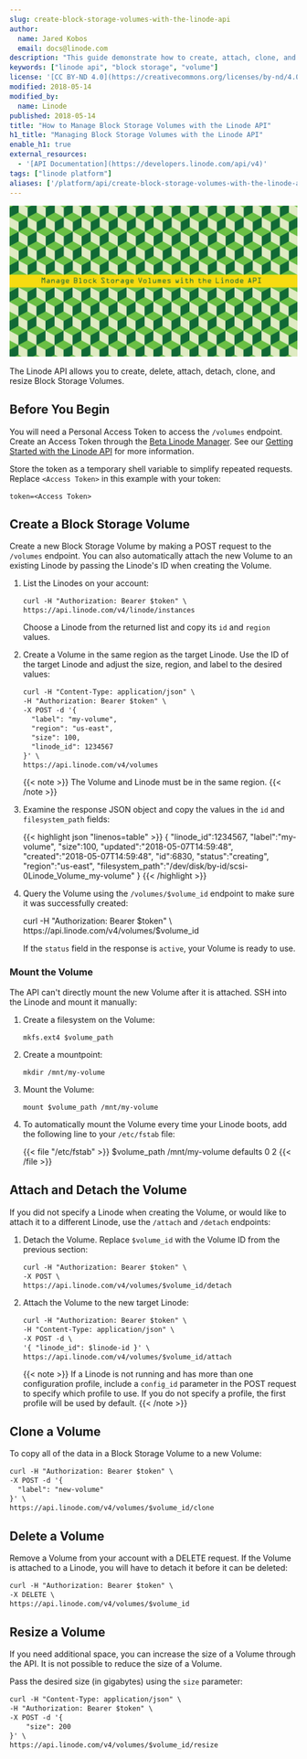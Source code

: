 ```yaml
---
slug: create-block-storage-volumes-with-the-linode-api
author:
  name: Jared Kobos
  email: docs@linode.com
description: "This guide demonstrate how to create, attach, clone, and resize Volumes using the Linode API."
keywords: ["linode api", "block storage", "volume"]
license: '[CC BY-ND 4.0](https://creativecommons.org/licenses/by-nd/4.0)'
modified: 2018-05-14
modified_by:
  name: Linode
published: 2018-05-14
title: "How to Manage Block Storage Volumes with the Linode API"
h1_title: "Managing Block Storage Volumes with the Linode API"
enable_h1: true
external_resources:
  - '[API Documentation](https://developers.linode.com/api/v4)'
tags: ["linode platform"]
aliases: ['/platform/api/create-block-storage-volumes-with-the-linode-api/']
---
```


![Manage Block Storage Volumes with the Linode API](manage-block-storage-volumes-with-the-linode-api.png "Manage Block Storage Volumes with the Linode API")

The Linode API allows you to create, delete, attach, detach, clone, and resize Block Storage Volumes.

## Before You Begin

You will need a Personal Access Token to access the `/volumes` endpoint. Create an Access Token through the [Beta Linode Manager](https://cloud.linode.com/profile/tokens). See our [Getting Started with the Linode API](/docs/guides/getting-started-with-the-linode-api/) for more information.

Store the token as a temporary shell variable to simplify repeated requests. Replace `<Access Token>` in this example with your token:

    token=<Access Token>

## Create a Block Storage Volume

Create a new Block Storage Volume by making a POST request to the `/volumes` endpoint. You can also automatically attach the new Volume to an existing Linode by passing the Linode's ID when creating the Volume.

1.  List the Linodes on your account:

        curl -H "Authorization: Bearer $token" \
        https://api.linode.com/v4/linode/instances

    Choose a Linode from the returned list and copy its `id` and `region` values.

2.  Create a Volume in the same region as the target Linode. Use the ID of the target Linode and adjust the size, region, and label to the desired values:

        curl -H "Content-Type: application/json" \
        -H "Authorization: Bearer $token" \
        -X POST -d '{
          "label": "my-volume",
          "region": "us-east",
          "size": 100,
          "linode_id": 1234567
        }' \
        https://api.linode.com/v4/volumes

    {{< note >}}
The Volume and Linode must be in the same region.
{{< /note >}}

3.  Examine the response JSON object and copy the values in the `id` and `filesystem_path` fields:

    {{< highlight json "linenos=table" >}}
{
   "linode_id":1234567,
   "label":"my-volume",
   "size":100,
   "updated":"2018-05-07T14:59:48",
   "created":"2018-05-07T14:59:48",
   "id":6830,
   "status":"creating",
   "region":"us-east",
   "filesystem_path":"/dev/disk/by-id/scsi-0Linode_Volume_my-volume"
}
{{< /highlight >}}

4.   Query the Volume using the `/volumes/$volume_id` endpoint to make sure it was successfully created:

        curl -H "Authorization: Bearer $token" \
        https://api.linode.com/v4/volumes/$volume_id

      If the `status` field in the response is `active`, your Volume is ready to use.

### Mount the Volume

The API can't directly mount the new Volume after it is attached. SSH into the Linode and mount it manually:

1.  Create a filesystem on the Volume:

        mkfs.ext4 $volume_path

2.  Create a mountpoint:

        mkdir /mnt/my-volume

3.  Mount the Volume:

        mount $volume_path /mnt/my-volume

4.  To automatically mount the Volume every time your Linode boots, add the following line to your `/etc/fstab` file:

    {{< file "/etc/fstab" >}}
$volume_path /mnt/my-volume defaults 0 2
{{< /file >}}

## Attach and Detach the Volume

If you did not specify a Linode when creating the Volume, or would like to attach it to a different Linode, use the `/attach` and `/detach` endpoints:

1.  Detach the Volume. Replace `$volume_id` with the Volume ID from the previous section:

        curl -H "Authorization: Bearer $token" \
        -X POST \
        https://api.linode.com/v4/volumes/$volume_id/detach

2.  Attach the Volume to the new target Linode:

        curl -H "Authorization: Bearer $token" \
        -H "Content-Type: application/json" \
        -X POST -d \
        '{ "linode_id": $linode-id }' \
        https://api.linode.com/v4/volumes/$volume_id/attach

    {{< note >}}
If a Linode is not running and has more than one configuration profile, include a `config_id` parameter in the POST request to specify which profile to use. If you do not specify a profile, the first profile will be used by default.
{{< /note >}}

## Clone a Volume

To copy all of the data in a Block Storage Volume to a new Volume:

    curl -H "Authorization: Bearer $token" \
    -X POST -d '{
      "label": "new-volume"
    }' \
    https://api.linode.com/v4/volumes/$volume_id/clone

## Delete a Volume

Remove a Volume from your account with a DELETE request. If the Volume is attached to a Linode, you will have to detach it before it can be deleted:

    curl -H "Authorization: Bearer $token" \
    -X DELETE \
    https://api.linode.com/v4/volumes/$volume_id

## Resize a Volume

If you need additional space, you can increase the size of a Volume through the API. It is not possible to reduce the size of a Volume.

Pass the desired size (in gigabytes) using the `size` parameter:

    curl -H "Content-Type: application/json" \
    -H "Authorization: Bearer $token" \
    -X POST -d '{
        "size": 200
    }' \
    https://api.linode.com/v4/volumes/$volume_id/resize
